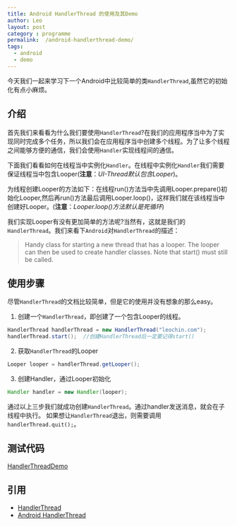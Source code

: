```yaml
---
title: Android HandlerThread 的使用及其Demo
author: Leo
layout: post
category : programme
permalink:  /android-handlerthread-demo/
tags: 
  - android
  - demo
---
```


今天我们一起来学习下一个Android中比较简单的类`HandlerThread`,虽然它的初始化有点小麻烦。


## 介绍

首先我们来看看为什么我们要使用`HandlerThread`?在我们的应用程序当中为了实现同时完成多个任务，所以我们会在应用程序当中创建多个线程。为了让多个线程之间能够方便的通信，我们会使用`Handler`实现线程间的通信。


下面我们看看如何在线程当中实例化`Handler`。在线程中实例化`Handler`我们需要保证线程当中包含Looper(**注意**：*UI-Thread默认包含Looper*)。


为线程创建Looper的方法如下：在线程run()方法当中先调用Looper.prepare()初始化Looper,然后再run()方法最后调用Looper.loop()，这样我们就在该线程当中创建好Looper。(**注意**：*Looper.loop()方法默认是死循环*)


我们实现Looper有没有更加简单的方法呢?当然有，这就是我们的`HandlerThread`。我们来看下`Android`对`HandlerThread`的描述：
> Handy class for starting a new thread that has a looper. The looper can then be used to create handler classes. Note that start() must still be called. 


## 使用步骤
尽管`HandlerThread`的文档比较简单，但是它的使用并没有想象的那么easy。

1. 创建一个`HandlerThread`，即创建了一个包含Looper的线程。
```java
HandlerThread handlerThread = new HandlerThread("leochin.com");
handlerThread.start();  //创建HandlerThread后一定要记得start()
```

2. 获取`HandlerThread`的Looper
```java 
Looper looper = handlerThread.getLooper();
```

3. 创建Handler，通过Looper初始化
```java   
Handler handler = new Handler(looper);
```

通过以上三步我们就成功创建`HandlerThread`。通过handler发送消息，就会在子线程中执行。
如果想让`HandlerThread`退出，则需要调用`handlerThread.quit();`。


## 测试代码
[HandlerThreadDemo](http://git.oschina.net/hnrainll/HandlerThreadDemo.git)


## 引用
- [HandlerThread](http://developer.android.com/reference/android/os/HandlerThread.html)
- [Android HandlerThread](http://stephendnicholas.com/archives/42)
